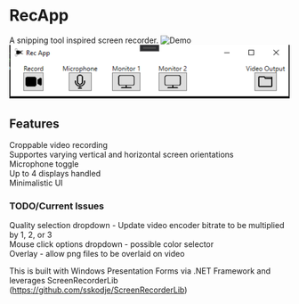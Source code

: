 # RecApp
A snipping tool inspired screen recorder.
![Demo](demo/demo.gif)
![Latest](demo/demo2.png)

## Features
Croppable video recording <br>
Supportes varying vertical and horizontal screen orientations<br>
Microphone toggle <br>
Up to 4 displays handled <br>
Minimalistic UI <br>


### TODO/Current Issues
Quality selection dropdown - Update video encoder bitrate to be multiplied by 1, 2, or 3 <br>
Mouse click options dropdown - possible color selector <br>
Overlay - allow png files to be overlaid on video <br>

 

This is built with Windows Presentation Forms via .NET Framework and leverages ScreenRecorderLib (https://github.com/sskodje/ScreenRecorderLib)
